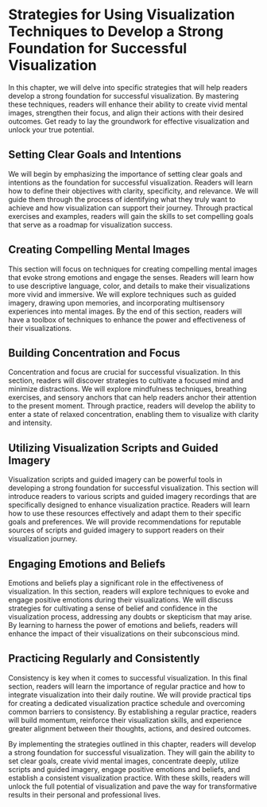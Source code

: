 # Strategies for Using Visualization Techniques to Develop a Strong Foundation for Successful Visualization

In this chapter, we will delve into specific strategies that will help readers develop a strong foundation for successful visualization. By mastering these techniques, readers will enhance their ability to create vivid mental images, strengthen their focus, and align their actions with their desired outcomes. Get ready to lay the groundwork for effective visualization and unlock your true potential.

## Setting Clear Goals and Intentions

We will begin by emphasizing the importance of setting clear goals and intentions as the foundation for successful visualization. Readers will learn how to define their objectives with clarity, specificity, and relevance. We will guide them through the process of identifying what they truly want to achieve and how visualization can support their journey. Through practical exercises and examples, readers will gain the skills to set compelling goals that serve as a roadmap for visualization success.

## Creating Compelling Mental Images

This section will focus on techniques for creating compelling mental images that evoke strong emotions and engage the senses. Readers will learn how to use descriptive language, color, and details to make their visualizations more vivid and immersive. We will explore techniques such as guided imagery, drawing upon memories, and incorporating multisensory experiences into mental images. By the end of this section, readers will have a toolbox of techniques to enhance the power and effectiveness of their visualizations.

## Building Concentration and Focus

Concentration and focus are crucial for successful visualization. In this section, readers will discover strategies to cultivate a focused mind and minimize distractions. We will explore mindfulness techniques, breathing exercises, and sensory anchors that can help readers anchor their attention to the present moment. Through practice, readers will develop the ability to enter a state of relaxed concentration, enabling them to visualize with clarity and intensity.

## Utilizing Visualization Scripts and Guided Imagery

Visualization scripts and guided imagery can be powerful tools in developing a strong foundation for successful visualization. This section will introduce readers to various scripts and guided imagery recordings that are specifically designed to enhance visualization practice. Readers will learn how to use these resources effectively and adapt them to their specific goals and preferences. We will provide recommendations for reputable sources of scripts and guided imagery to support readers on their visualization journey.

## Engaging Emotions and Beliefs

Emotions and beliefs play a significant role in the effectiveness of visualization. In this section, readers will explore techniques to evoke and engage positive emotions during their visualizations. We will discuss strategies for cultivating a sense of belief and confidence in the visualization process, addressing any doubts or skepticism that may arise. By learning to harness the power of emotions and beliefs, readers will enhance the impact of their visualizations on their subconscious mind.

## Practicing Regularly and Consistently

Consistency is key when it comes to successful visualization. In this final section, readers will learn the importance of regular practice and how to integrate visualization into their daily routine. We will provide practical tips for creating a dedicated visualization practice schedule and overcoming common barriers to consistency. By establishing a regular practice, readers will build momentum, reinforce their visualization skills, and experience greater alignment between their thoughts, actions, and desired outcomes.

By implementing the strategies outlined in this chapter, readers will develop a strong foundation for successful visualization. They will gain the ability to set clear goals, create vivid mental images, concentrate deeply, utilize scripts and guided imagery, engage positive emotions and beliefs, and establish a consistent visualization practice. With these skills, readers will unlock the full potential of visualization and pave the way for transformative results in their personal and professional lives.
